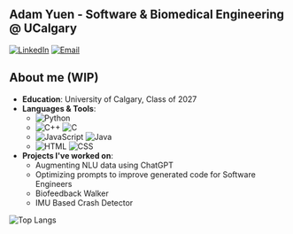 ## Adam Yuen - Software & Biomedical Engineering @ UCalgary
[![LinkedIn](https://img.shields.io/badge/LinkedIn-Connect-blue?style=flat&logo=linkedin)](https://www.linkedin.com/in/adam-yuen/) 
[![Email](https://img.shields.io/badge/Email-Contact-yellow?style=flat&logo=gmail)](mailto:adam.yuen@ucalgary.ca)

## About me (WIP)
- **Education**: University of Calgary, Class of 2027
- **Languages & Tools**: 
  - ![Python](https://img.shields.io/badge/Python-ffde57?style=for-the-badge&labelColor=474747&logo=python&logoColor=4584b6)
  - ![C++](https://img.shields.io/badge/C++-004482?style=for-the-badge&labelColor=474747&logo=cplusplus&logoColor=649AD2) ![C](https://img.shields.io/badge/C-004482?style=for-the-badge&labelColor=474747&logo=c&logoColor=649AD2)
  - ![JavaScript](https://img.shields.io/badge/JavaScript-f7df1e?style=for-the-badge&labelColor=474747&logo=javascript&logoColor=f7df1e) ![Java](https://img.shields.io/badge/Java-007396?style=for-the-badge&labelColor=474747&logo=java&logoColor=007396)
  - ![HTML](https://img.shields.io/badge/HTML-E34F26?style=for-the-badge&labelColor=474747&logo=html5&logoColor=E34F26) ![CSS](https://img.shields.io/badge/CSS-1572B6?style=for-the-badge&labelColor=474747&logo=css3&logoColor=1572B6)
- **Projects I've worked on**:
  - Augmenting NLU data using ChatGPT
  - Optimizing prompts to improve generated code for Software Engineers
  - Biofeedback Walker
  - IMU Based Crash Detector
  
![Top Langs](https://github-readme-stats.vercel.app/api/top-langs/?username=SenorYuen&hide_progress=false&theme=dark&layout=compact)




<!--
**SenorYuen/SenorYuen** is a ✨ _special_ ✨ repository because its `README.md` (this file) appears on your GitHub profile.

Here are some ideas to get you started:

- 🔭 I’m currently working on ...
- 🌱 I’m currently learning ...
- 👯 I’m looking to collaborate on ...
- 🤔 I’m looking for help with ...
- 💬 Ask me about ...
- 📫 How to reach me: ...
- 😄 Pronouns: ...
- ⚡ Fun fact: ...
-->
